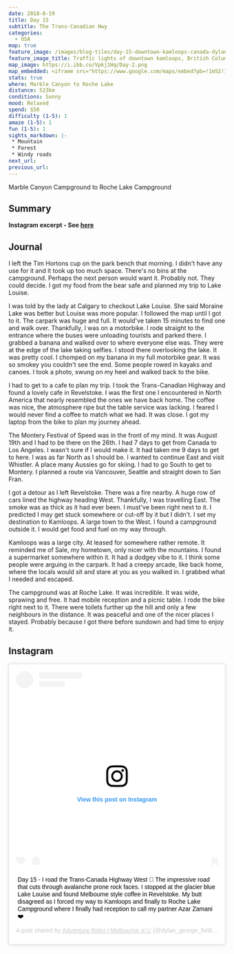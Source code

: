 ```yaml
---
date: 2018-8-19
title: Day 15
subtitle: The Trans-Canadian Hwy
categories:
  - USA
map: true
feature_image: /images/blog-tiles/day-15-downtown-kamloops-canada-dylan-george-field
feature_image_title: Traffic lights of downtown kamloops, British Columbia, Canada
map_image: https://i.ibb.co/Vpkj1Hq/Day-2.png
map_embedded: <iframe src="https://www.google.com/maps/embed?pb=!1m52!1m12!1m3!1d1285862.5320823083!2d-119.27113136363215!3d50.98935128327069!2m3!1f0!2f0!3f0!3m2!1i1024!2i768!4f13.1!4m37!3e0!4m5!1s0x537754240fc45719%3A0x63b330bbb9785a!2sMarble%20Canyon%20Campground%2C%20East%20Kootenay%20G%2C%20BC%2C%20Canada!3m2!1d51.1859001!2d-116.11812429999999!4m5!1s0x53775d28a0e1ce11%3A0x3c373c7b6365bce6!2sLake%20Louise%2C%20AB%2C%20Canada!3m2!1d51.4253705!2d-116.17725519999999!4m5!1s0x5379dfc22c94dc95%3A0x11174a39a92036b0!2sField%2C%20BC%2C%20Canada!3m2!1d51.394953!2d-116.49002259999999!4m5!1s0x53793705fa6adda5%3A0x4f3c647db9d6efca!2sRevelstoke%2C%20BC%2C%20Canada!3m2!1d50.998115!2d-118.19567199999999!4m5!1s0x537e2cd33d0d3b31%3A0xd23e96aa9a6945e7!2sKamloops%2C%20BC%2C%20Canada!3m2!1d50.674521999999996!2d-120.32726749999999!4m5!1s0x537e239387a10bf5%3A0x5cc2c6144c614a9f!2sRoche%20Lake%20Camping%20Area%2C%20Roche%20Lake%20Road%2C%20Thompson-Nicola%20L%2C%20BC%2C%20Canada!3m2!1d50.488488399999994!2d-120.14503429999999!5e0!3m2!1sen!2sau!4v1577438102445!5m2!1sen!2sau" width="100%" height="500" frameborder="0" style="border:0;" allowfullscreen=""></iframe>
stats: true
where: Marble Canyon to Roche Lake
distance: 523km
conditions: Sunny
mood: Relaxed
spend: $50
difficulty (1-5): 1 
amaze (1-5): 1
fun (1-5): 1
sights_markdown: |-
 * Mountain
 * Forest
 * Windy roads
next_url:
previous_url:
---
```

Marble Canyon Campground to Roche Lake Campground

## Summary
<p><strong>Instagram excerpt - See <a href="#instagram">here</a></strong></p>

## Journal

I left the Tim Hortons cup on the park bench that morning. I didn't have any use for it and it took up too much space. There's no bins at the campground. Perhaps the next person would want it. Probably not. They could decide. I got my food from the bear safe and planned my trip to Lake Louise.

I was told by the lady at Calgary to checkout Lake Louise. She said Moraine Lake was better but Louise was more popular. I followed the map until I got to it. The carpark was huge and full. It would've taken 15 minutes to find one and walk over. Thankfully, I was on a motorbike. I rode straight to the entrance where the buses were unloading tourists and parked there. I grabbed a banana and walked over to where everyone else was. They were at the edge of the lake taking selfies. I stood there overlooking the lake. It was pretty cool. I chomped on my banana in my full motorbike gear. It was so smokey you couldn't see the end. Some people rowed in kayaks and canoes. I took a photo, swung on my heel and walked back to the bike.

I had to get to a cafe to plan my trip. I took the Trans-Canadian Highway and found a lovely cafe in Revelstoke. I was the first one I encountered in North America that nearly resembled the ones we have back home. The coffee was nice, the atmosphere ripe but the table service was lacking. I feared I would never find a coffee to match what we had. It was close. I got my laptop from the bike to plan my journey ahead.

The Montery Festival of Speed was in the front of my mind. It was August 19th and I had to be there on the 26th. I had 7 days to get from Canada to Los Angeles. I wasn't sure if I would make it. It had taken me 9 days to get to here. I was as far North as I should be. I wanted to continue East and visit Whistler. A place many Aussies go for skiing. I had to go South to get to Montery. I planned a route via Vancouver, Seattle and straight down to San Fran.

I got a detour as I left Revelstoke. There was a fire nearby. A huge row of cars lined the highway heading West. Thankfully, I was travelling East. The smoke was as thick as it had ever been. I must've been right next to it. I predicted I may get stuck somewhere or cut-off by it but I didn't. I set my destination to Kamloops. A large town to the West. I found a campground outside it. I would get food and fuel on my way through.

Kamloops was a large city. At leased for somewhere rather remote. It reminded me of Sale, my hometown, only nicer with the mountains. I found a supermarket somewhere within it. It had a dodgey vibe to it. I think some people were arguing in the carpark. It had a creepy arcade, like back home, where the locals would sit and stare at you as you walked in. I grabbed what I needed and escaped.

The campground was at Roche Lake. It was incredible. It was wide, sprawing and free. It had mobile reception and a picnic table. I rode the bike right next to it. There were toilets further up the hill and only a few neighbours in the distance. It was peaceful and one of the nicer places I stayed. Probably because I got there before sundown and had time to enjoy it.

<h2><div id="instagram">Instagram</div></h2>

<div style="display:flex;justify-content:center">
  <blockquote class="instagram-media" data-instgrm-captioned data-instgrm-permalink="https://www.instagram.com/p/Bmy3ULxAbhf/?utm_source=ig_embed&amp;utm_campaign=loading" data-instgrm-version="12" style=" background:#FFF; border:0; border-radius:3px; box-shadow:0 0 1px 0 rgba(0,0,0,0.5),0 1px 10px 0 rgba(0,0,0,0.15); margin: 1px; max-width:540px; min-width:326px; padding:0; width:99.375%; width:-webkit-calc(100% - 2px); width:calc(100% - 2px);"><div style="padding:16px;"> <a href="https://www.instagram.com/p/Bmy3ULxAbhf/?utm_source=ig_embed&amp;utm_campaign=loading" style=" background:#FFFFFF; line-height:0; padding:0 0; text-align:center; text-decoration:none; width:100%;" target="_blank"> <div style=" display: flex; flex-direction: row; align-items: center;"> <div style="background-color: #F4F4F4; border-radius: 50%; flex-grow: 0; height: 40px; margin-right: 14px; width: 40px;"></div> <div style="display: flex; flex-direction: column; flex-grow: 1; justify-content: center;"> <div style=" background-color: #F4F4F4; border-radius: 4px; flex-grow: 0; height: 14px; margin-bottom: 6px; width: 100px;"></div> <div style=" background-color: #F4F4F4; border-radius: 4px; flex-grow: 0; height: 14px; width: 60px;"></div></div></div><div style="padding: 19% 0;"></div> <div style="display:block; height:50px; margin:0 auto 12px; width:50px;"><svg width="50px" height="50px" viewBox="0 0 60 60" version="1.1" xmlns="https://www.w3.org/2000/svg" xmlns:xlink="https://www.w3.org/1999/xlink"><g stroke="none" stroke-width="1" fill="none" fill-rule="evenodd"><g transform="translate(-511.000000, -20.000000)" fill="#000000"><g><path d="M556.869,30.41 C554.814,30.41 553.148,32.076 553.148,34.131 C553.148,36.186 554.814,37.852 556.869,37.852 C558.924,37.852 560.59,36.186 560.59,34.131 C560.59,32.076 558.924,30.41 556.869,30.41 M541,60.657 C535.114,60.657 530.342,55.887 530.342,50 C530.342,44.114 535.114,39.342 541,39.342 C546.887,39.342 551.658,44.114 551.658,50 C551.658,55.887 546.887,60.657 541,60.657 M541,33.886 C532.1,33.886 524.886,41.1 524.886,50 C524.886,58.899 532.1,66.113 541,66.113 C549.9,66.113 557.115,58.899 557.115,50 C557.115,41.1 549.9,33.886 541,33.886 M565.378,62.101 C565.244,65.022 564.756,66.606 564.346,67.663 C563.803,69.06 563.154,70.057 562.106,71.106 C561.058,72.155 560.06,72.803 558.662,73.347 C557.607,73.757 556.021,74.244 553.102,74.378 C549.944,74.521 548.997,74.552 541,74.552 C533.003,74.552 532.056,74.521 528.898,74.378 C525.979,74.244 524.393,73.757 523.338,73.347 C521.94,72.803 520.942,72.155 519.894,71.106 C518.846,70.057 518.197,69.06 517.654,67.663 C517.244,66.606 516.755,65.022 516.623,62.101 C516.479,58.943 516.448,57.996 516.448,50 C516.448,42.003 516.479,41.056 516.623,37.899 C516.755,34.978 517.244,33.391 517.654,32.338 C518.197,30.938 518.846,29.942 519.894,28.894 C520.942,27.846 521.94,27.196 523.338,26.654 C524.393,26.244 525.979,25.756 528.898,25.623 C532.057,25.479 533.004,25.448 541,25.448 C548.997,25.448 549.943,25.479 553.102,25.623 C556.021,25.756 557.607,26.244 558.662,26.654 C560.06,27.196 561.058,27.846 562.106,28.894 C563.154,29.942 563.803,30.938 564.346,32.338 C564.756,33.391 565.244,34.978 565.378,37.899 C565.522,41.056 565.552,42.003 565.552,50 C565.552,57.996 565.522,58.943 565.378,62.101 M570.82,37.631 C570.674,34.438 570.167,32.258 569.425,30.349 C568.659,28.377 567.633,26.702 565.965,25.035 C564.297,23.368 562.623,22.342 560.652,21.575 C558.743,20.834 556.562,20.326 553.369,20.18 C550.169,20.033 549.148,20 541,20 C532.853,20 531.831,20.033 528.631,20.18 C525.438,20.326 523.257,20.834 521.349,21.575 C519.376,22.342 517.703,23.368 516.035,25.035 C514.368,26.702 513.342,28.377 512.574,30.349 C511.834,32.258 511.326,34.438 511.181,37.631 C511.035,40.831 511,41.851 511,50 C511,58.147 511.035,59.17 511.181,62.369 C511.326,65.562 511.834,67.743 512.574,69.651 C513.342,71.625 514.368,73.296 516.035,74.965 C517.703,76.634 519.376,77.658 521.349,78.425 C523.257,79.167 525.438,79.673 528.631,79.82 C531.831,79.965 532.853,80.001 541,80.001 C549.148,80.001 550.169,79.965 553.369,79.82 C556.562,79.673 558.743,79.167 560.652,78.425 C562.623,77.658 564.297,76.634 565.965,74.965 C567.633,73.296 568.659,71.625 569.425,69.651 C570.167,67.743 570.674,65.562 570.82,62.369 C570.966,59.17 571,58.147 571,50 C571,41.851 570.966,40.831 570.82,37.631"></path></g></g></g></svg></div><div style="padding-top: 8px;"> <div style=" color:#3897f0; font-family:Arial,sans-serif; font-size:14px; font-style:normal; font-weight:550; line-height:18px;"> View this post on Instagram</div></div><div style="padding: 12.5% 0;"></div> <div style="display: flex; flex-direction: row; margin-bottom: 14px; align-items: center;"><div> <div style="background-color: #F4F4F4; border-radius: 50%; height: 12.5px; width: 12.5px; transform: translateX(0px) translateY(7px);"></div> <div style="background-color: #F4F4F4; height: 12.5px; transform: rotate(-45deg) translateX(3px) translateY(1px); width: 12.5px; flex-grow: 0; margin-right: 14px; margin-left: 2px;"></div> <div style="background-color: #F4F4F4; border-radius: 50%; height: 12.5px; width: 12.5px; transform: translateX(9px) translateY(-18px);"></div></div><div style="margin-left: 8px;"> <div style=" background-color: #F4F4F4; border-radius: 50%; flex-grow: 0; height: 20px; width: 20px;"></div> <div style=" width: 0; height: 0; border-top: 2px solid transparent; border-left: 6px solid #f4f4f4; border-bottom: 2px solid transparent; transform: translateX(16px) translateY(-4px) rotate(30deg)"></div></div><div style="margin-left: auto;"> <div style=" width: 0px; border-top: 8px solid #F4F4F4; border-right: 8px solid transparent; transform: translateY(16px);"></div> <div style=" background-color: #F4F4F4; flex-grow: 0; height: 12px; width: 16px; transform: translateY(-4px);"></div> <div style=" width: 0; height: 0; border-top: 8px solid #F4F4F4; border-left: 8px solid transparent; transform: translateY(-4px) translateX(8px);"></div></div></div></a> <p style=" margin:8px 0 0 0; padding:0 4px;"> <a href="https://www.instagram.com/p/Bmy3ULxAbhf/?utm_source=ig_embed&amp;utm_campaign=loading" style=" color:#000; font-family:Arial,sans-serif; font-size:14px; font-style:normal; font-weight:normal; line-height:17px; text-decoration:none; word-wrap:break-word;" target="_blank">Day 15 - I road the Trans-Canada Highway West 🍁 The impressive road that cuts through avalanche prone rock faces. I stopped at the glacier blue Lake Louise and found Melbourne style coffee in Revelstoke. My butt disagreed as I forced my way to Kamloops and finally to Roche Lake Campground where I finally had reception to call my partner Azar Zamani ❤️</a></p> <p style=" color:#c9c8cd; font-family:Arial,sans-serif; font-size:14px; line-height:17px; margin-bottom:0; margin-top:8px; overflow:hidden; padding:8px 0 7px; text-align:center; text-overflow:ellipsis; white-space:nowrap;">A post shared by <a href="https://www.instagram.com/dylan_george_field/?utm_source=ig_embed&amp;utm_campaign=loading" style=" color:#c9c8cd; font-family:Arial,sans-serif; font-size:14px; font-style:normal; font-weight:normal; line-height:17px;" target="_blank"> Adventure Rider | Melbourne 🇦🇺</a> (@dylan_george_field) on <time style=" font-family:Arial,sans-serif; font-size:14px; line-height:17px;" datetime="2018-08-22T20:34:36+00:00">Aug 22, 2018 at 1:34pm PDT</time></p></div></blockquote> <script async src="//www.instagram.com/embed.js"></script>
</div>
